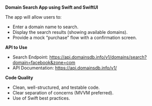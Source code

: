 **Domain Search App using Swift and SwiftUI**

The app will allow users to:
  - Enter a domain name to search.
  - Display the search results (showing available domains).
  - Provide a mock “purchase” flow with a confirmation screen.

**API to Use**

  - Search Endpoint: https://api.domainsdb.info/v1/domains/search?domain=facebook&zone=com
  - API Documentation: https://api.domainsdb.info/v1/

**Code Quality**
  - Clean, well-structured, and testable code.
  - Clear separation of concerns (MVVM preferred).
  - Use of Swift best practices.
